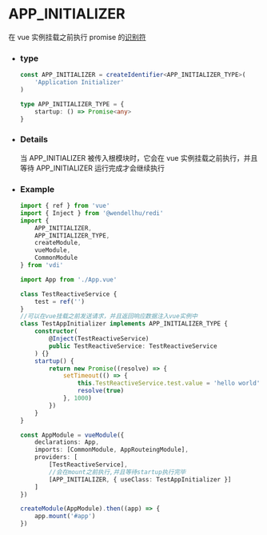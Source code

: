 # APP_INITIALIZER

在 vue 实例挂载之前执行 promise 的[识别符](https://redi.wendell.fun/docs/identifier)

-   ### type
    ```ts
    const APP_INITIALIZER = createIdentifier<APP_INITIALIZER_TYPE>(
        'Application Initializer'
    )
    ```
    ```ts
    type APP_INITIALIZER_TYPE = {
        startup: () => Promise<any>
    }
    ```
-   ### Details

    当 APP_INITIALIZER 被传入根模块时，它会在 vue 实例挂载之前执行，并且等待 APP_INITIALIZER 运行完成才会继续执行

-   ### Example

    ```ts
    import { ref } from 'vue'
    import { Inject } from '@wendellhu/redi'
    import {
        APP_INITIALIZER,
        APP_INITIALIZER_TYPE,
        createModule,
        vueModule,
        CommonModule
    } from 'vdi'

    import App from './App.vue'

    class TestReactiveService {
        test = ref('')
    }
    //可以在vue挂载之前发送请求，并且返回响应数据注入vue实例中
    class TestAppInitializer implements APP_INITIALIZER_TYPE {
        constructor(
            @Inject(TestReactiveService)
            public TestReactiveService: TestReactiveService
        ) {}
        startup() {
            return new Promise((resolve) => {
                setTimeout(() => {
                    this.TestReactiveService.test.value = 'hello world'
                    resolve(true)
                }, 1000)
            })
        }
    }

    const AppModule = vueModule({
        declarations: App,
        imports: [CommonModule, AppRouteingModule],
        providers: [
            [TestReactiveService],
            //会在mount之前执行,并且等待startup执行完毕
            [APP_INITIALIZER, { useClass: TestAppInitializer }]
        ]
    })

    createModule(AppModule).then((app) => {
        app.mount('#app')
    })
    ```
